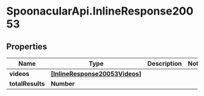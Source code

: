 # SpoonacularApi.InlineResponse20053

## Properties

Name | Type | Description | Notes
------------ | ------------- | ------------- | -------------
**videos** | [**[InlineResponse20053Videos]**](InlineResponse20053Videos.md) |  | 
**totalResults** | **Number** |  | 



